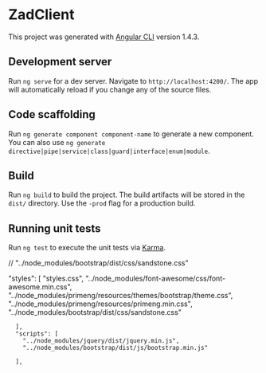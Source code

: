 # ZadClient

This project was generated with [Angular CLI](https://github.com/angular/angular-cli) version 1.4.3.

## Development server

Run `ng serve` for a dev server. Navigate to `http://localhost:4200/`. The app will automatically reload if you change any of the source files.

## Code scaffolding

Run `ng generate component component-name` to generate a new component. You can also use `ng generate directive|pipe|service|class|guard|interface|enum|module`.

## Build

Run `ng build` to build the project. The build artifacts will be stored in the `dist/` directory. Use the `-prod` flag for a production build.

## Running unit tests

Run `ng test` to execute the unit tests via [Karma](https://karma-runner.github.io).


  // "../node_modules/bootstrap/dist/css/sandstone.css" 

   "styles": [
        "styles.css",
        "../node_modules/font-awesome/css/font-awesome.min.css",
        "../node_modules/primeng/resources/themes/bootstrap/theme.css",  
        "../node_modules/primeng/resources/primeng.min.css",
        "../node_modules/bootstrap/dist/css/sandstone.css" 
      
      ],
      "scripts": [
        "../node_modules/jquery/dist/jquery.min.js",
        "../node_modules/bootstrap/dist/js/bootstrap.min.js"
        
      ],